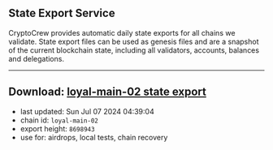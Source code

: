 ## State Export Service
CryptoCrew provides automatic daily state exports for all chains we validate. State export files can be used as genesis files and are a snapshot of the current blockchain state, including all validators, accounts, balances and delegations.

---
**Download: [loyal-main-02 state export](https://dl-eu2.ccvalidators.com/SERVICE/loyal/loyal-main-02_export_8698943.json)**
---

- last updated: Sun Jul 07 2024 04:39:04
- chain id: `loyal-main-02`
- export height: `8698943`
- use for: airdrops, local tests, chain recovery

